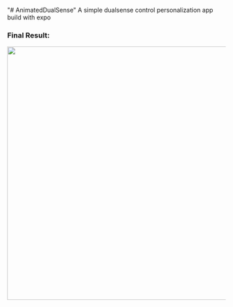 "# AnimatedDualSense" 
A simple dualsense control personalization app build with expo

### Final Result: 

<img src="https://user-images.githubusercontent.com/48888681/80409728-c258d280-889f-11ea-9334-c23c4697bdbf.gif" widht="270" height="585">


  
